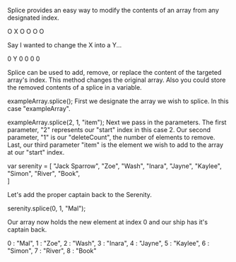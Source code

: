 
<!-- A sentence explanation of what the topic/function
 does without being overly technical -->

Splice provides an easy way to modify the contents of an array from any designated index. 

<!-- Use a non-programming illustration of what this is/does -->

 O X O O O O 

 Say I wanted to change the X into a Y...

 0 Y 0 0 0 0

<!-- Possible Uses For This Function: -->

Splice can be used to add, remove, or replace the content of the targeted array's index. This method changes the original array. Also you could store the removed contents of a splice in a variable.


<!-- How to call it with description of what each part does -->

exampleArray.splice(); 
First we designate the array we wish to splice. In this case "exampleArray".

exampleArray.splice(2, 1, "item");
Next we pass in the parameters. 
The first parameter, "2" represents our "start" index in this case 2.
Our second parameter, "1" is our "deleteCount", the number of elements to remove.
Last, our third parameter "item" is the element we wish to add to the array at our "start" index.


<!-- Example scenario(s) in which to use this function and example(s) of it's 
implementation with html and css (if necessary) -->

var serenity = [
  "Jack Sparrow", 
  "Zoe", 
  "Wash", 
  "Inara", 
  "Jayne", 
  "Kaylee", 
  "Simon", 
  "River", 
  "Book",  
  ]

Let's add the proper captain back to the Serenity.

serenity.splice(0, 1, "Mal");

Our array now holds the new element at index 0 and our ship has it's captain back.

 0 : "Mal", 1 : "Zoe", 2 : "Wash", 3 : "Inara", 4 : "Jayne", 5 : "Kaylee", 6 : "Simon", 7 : "River", 8 : "Book" 

 